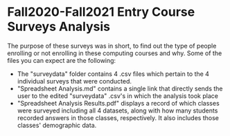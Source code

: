 # Fall2020-Fall2021 Entry Course Surveys Analysis
The purpose of these surveys was in short, to find out the type of people enrolling or not enrolling in these computing courses and why.
Some of the files you can expect are the following:
- The "surveydata" folder contains 4 .csv files which pertain to the 4 individual surveys that were conducted.
- "Spreadsheet Analysis.md" contains a single link that directly sends the user to the edited "surveydata" .csv's in which the analysis took place
- "Spreadsheet Analysis Results.pdf" displays a record of which classes were surveyed including all 4 datasets, along with how many students recorded answers in those classes, respectively. It also includes those classes' demographic data.